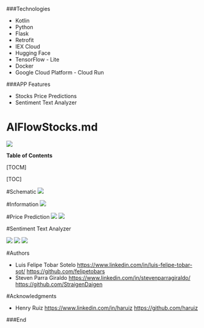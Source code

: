 ###Technologies
- Kotlin
- Python
- Flask
- Retrofit
- IEX Cloud
- Hugging Face
- TensorFlow - Lite
- Docker
- Google Cloud Platform - Cloud Run


###APP Features

- Stocks Price Predictions
- Sentiment Text Analyzer



# AIFlowStocks.md

![](https://i.ibb.co/mRgxx15/AI-Flow-Stocks.png)





**Table of Contents**

[TOCM]

[TOC]

#Schematic 
![](https://i.ibb.co/LvzqDqf/Project-Flow-Chart.png)


#Information
![](https://i.ibb.co/4mC0fkp/info-section.png)


#Price Prediction 
![](https://i.ibb.co/Twgmk8F/prediction-section-1.png)
![](https://i.ibb.co/gvnr4yc/prediction-section-2.png)


#Sentiment Text Analyzer

![](https://i.ibb.co/1dhHVMf/news-sentiment-1.png)
![](https://i.ibb.co/L1XgrkD/news-sentiment-2.png)
![](https://i.ibb.co/M7CM5T1/news-sentiment-3.png)


#Authors 
- Luis Felipe Tobar Sotelo
	https://www.linkedin.com/in/luis-felipe-tobar-sot/
	https://github.com/felipetobars
- Steven Parra Giraldo 
	https://www.linkedin.com/in/stevenparragiraldo/
	https://github.com/StraigenDaigen

#Acknowledgments
- Henry Ruiz 
	https://www.linkedin.com/in/haruiz
	https://github.com/haruiz

###End